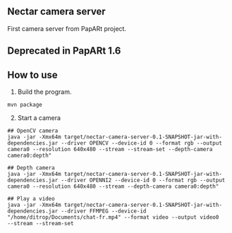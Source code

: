## Nectar camera server

First camera server from PapARt project.

## Deprecated in PapARt 1.6


## How to use

1. Build the program.

`mvn package`

2. Start a camera

```
## OpenCV camera
java -jar -Xmx64m target/nectar-camera-server-0.1-SNAPSHOT-jar-with-dependencies.jar --driver OPENCV --device-id 0 --format rgb --output camera0 --resolution 640x480 --stream --stream-set --depth-camera camera0:depth"

## Depth camera
java -jar -Xmx64m target/nectar-camera-server-0.1-SNAPSHOT-jar-with-dependencies.jar --driver OPENNI2 --device-id 0 --format rgb --output camera0 --resolution 640x480 --stream --depth-camera camera0:depth"

## Play a video
java -jar -Xmx64m target/nectar-camera-server-0.1-SNAPSHOT-jar-with-dependencies.jar --driver FFMPEG --device-id "/home/ditrop/Documents/chat-fr.mp4" --format video --output video0	--stream --stream-set
```
